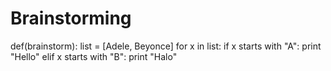 # Brainstorming
def(brainstorm):
  list = [Adele, Beyonce]
    for x in list:
      if x starts with "A":
        print "Hello"
      elif x starts with "B":
        print "Halo"
        
